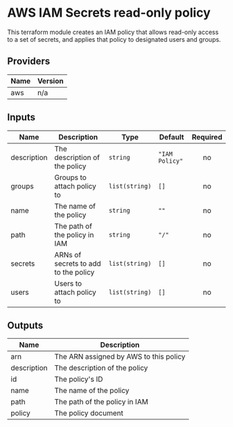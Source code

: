 # AWS IAM Secrets read-only policy

This terraform module creates an IAM policy that allows read-only access to a set of secrets, and applies that policy to designated users and groups.

<!-- BEGINNING OF PRE-COMMIT-TERRAFORM DOCS HOOK -->
## Providers

| Name | Version |
|------|---------|
| aws | n/a |

## Inputs

| Name | Description | Type | Default | Required |
|------|-------------|------|---------|:-----:|
| description | The description of the policy | `string` | `"IAM Policy"` | no |
| groups | Groups to attach policy to | `list(string)` | `[]` | no |
| name | The name of the policy | `string` | `""` | no |
| path | The path of the policy in IAM | `string` | `"/"` | no |
| secrets | ARNs of secrets to add to the policy | `list(string)` | `[]` | no |
| users | Users to attach policy to | `list(string)` | `[]` | no |

## Outputs

| Name | Description |
|------|-------------|
| arn | The ARN assigned by AWS to this policy |
| description | The description of the policy |
| id | The policy's ID |
| name | The name of the policy |
| path | The path of the policy in IAM |
| policy | The policy document |

<!-- END OF PRE-COMMIT-TERRAFORM DOCS HOOK -->

